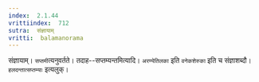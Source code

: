 ```yaml
---
index:  2.1.44
vrittiindex:  712
sutra:  संज्ञायाम्
vritti:  balamanorama 
---
```


संज्ञायाम्। `सप्तमी`त्यनुवर्तते। तदाह--सप्तम्यन्तमित्यादि। `अरण्येतिलका` इति `वनेकशेरुका` इति च संज्ञाशब्दौ। `हलदन्तात्सप्तम्याः` इत्यलुक्।

